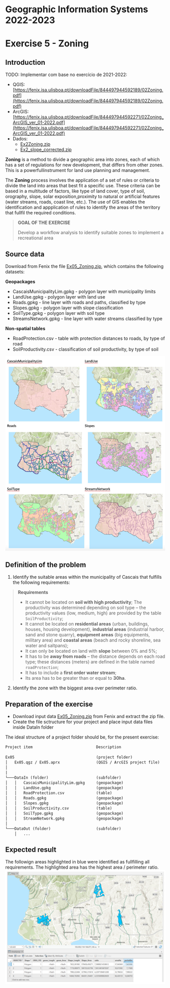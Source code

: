 # Geographic Information Systems 2022-2023

# Exercise 5 - Zoning

## Introduction

TODO: Implementar com base no exercício de 2021-2022: 
- QGIS: [https://fenix.isa.ulisboa.pt/downloadFile/844497944592189/02Zoning.pdf](https://fenix.isa.ulisboa.pt/downloadFile/844497944592189/02Zoning.pdf)
- ArcGIS: [https://fenix.isa.ulisboa.pt/downloadFile/844497944592271/02Zoning_ArcGIS_ver_01-2022.pdf](https://fenix.isa.ulisboa.pt/downloadFile/844497944592271/02Zoning_ArcGIS_ver_01-2022.pdf)
- Dados:
    - [Ex2Zoning.zip](https://fenix.isa.ulisboa.pt/downloadFile/844497944586498/Ex2Zoning.zip)
    - [Ex2_slope_corrected.zip](https://fenix.isa.ulisboa.pt/downloadFile/844497944592396/Ex2_slope_corrected.zip)


**Zoning** is a method to divide a geographic area into zones, each of which has a set of regulations for new development, that differs from other zones. This is a powerfullinstrument for land use planning and management.

The **Zoning** process involves the application of a set of rules or criteria to divide the land into areas that best fit a specific use. These criteria can be based in a multitude of factors, like type of land cover, type of soil, orography, slope, solar exposition,proximity to natural or artificial features (water streams, roads, coast line, etc.). The use of GIS enables the identification and appplication of rules to identify the  areas of the territory that fullfil the required conditions.

> **GOAL OF THE EXERCISE**
>
> Develop a workflow analysis to identify suitable zones to implement a recreational area

## Source data
Download from Fenix the file [Ex05_Zoning.zip](https://fenix.isa.ulisboa.pt/downloadFile/844497944594811/Ex05_Zoning.zip), which contains the following datasets:

**Geopackages**
- CascaisMunicipalityLim.gpkg - polygon layer with municipality limits
- LandUse.gpkg - polygon layer with land use
- Roads.gpkg - line layer with roads and paths, classified by type
- Slopes.gpkg - polygon layer with slope classification
- SoilType.gpkg - polygon layer with soil type
- StreamsNetwork.gpkg - line layer with water streams classified by type

**Non-spatial tables**
- RoadProtection.csv - table with protection distances to roads, by type of road
- SoilProductivity.csv - classification of soil productivity, by type of soil

![datasets](./images/ex05_img01.jpg)
## Definition of the problem

1. Identify the suitable areas within the municipality of Cascais that fulfills the following requirements:

> **Requirements**
>
> - It cannot be located on **soil with high productivity**; The productivity was determined depending on soil type – the productivity values (low, medium, high) are provided by the table `SoilProductivity`;
> - It cannot be located on **residential areas** (urban, buildings, houses, housing development), **industrial areas** (industrial harbor, sand and stone quarry), **equipment areas** (big equipments, military area) and **coastal areas** (beach and rocky shoreline, sea water and saltpans);
> - It can only be located on land with **slope** between 0% and 5%;
> - It has to be **away from roads** – the distance depends on each road type; these distances (meters) are defined in the table named `roadProtection`;
> - It has to include a **first order water stream**;
> - Its area has to be greater than or equal to **30ha**.

2. Identify the zone with the biggest area over perimeter ratio.

## Preparation of the exercise

- Download input data [Ex05_Zoning.zip](https://fenix.isa.ulisboa.pt/downloadFile/844497944594811/Ex05_Zoning.zip) from Fenix and extract the zip file.
- Create the file sctructure for your project and place input data files inside DataIn folder

The ideal structure of a project folder should be, for the present exercise:

```
Project item                            Description

Ex05                                    (project folder)
│   Ex05.qgz / Ex05.aprx                (QGIS / ArcGIS project file)
│   
|
└───DataIn (folder)                     (subfolder)
│   │   CascaisMunicipalityLim.gpkg     (geopackage)
│   │   LandUse.gpkg                    (geopackage)
│   │   RoadProtection.csv              (table)
│   │   Roads.gpkg                      (geopackage)
│   │   Slopes.gpkg                     (geopackage)
│   │   SoilProductivity.csv            (table)
│   │   SoilType.gpkg                   (geopackage)
│   │   StreamNetwork.gpkg              (geopackage)
│   
└───DataOut (folder)                    (subfolder)
    │   ...
```

## Expected result

The followign areas highlighted in blue were identified as fullfilling all requirements. The highlighted area has the highest area / perimeter ratio.  
![result](./images/ex05_img02.jpg)


